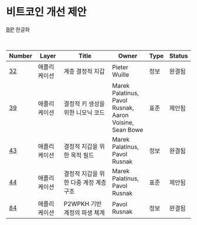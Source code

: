 # 비트코인 개선 제안

[BIP](https://github.com/bitcoin/bips) 한글화

<br>

| Number              | Layer        | Title                             | Owner                                                            | Type | Status |
| ------------------- | ------------ | --------------------------------- | ---------------------------------------------------------------- | ---- | ------ |
| [32](./bip-0032.md) | 애플리케이션 | 계층 결정적 지갑 | Pieter Wuille | 정보 | 완결됨 |
| [39](./bip-0039.md) | 애플리케이션 | 결정적 키 생성을 위한 니모닉 코드 | Marek Palatinus,<br>Pavol Rusnak,<br>Aaron Voisine,<br>Sean Bowe | 표준 | 제안됨 |
| [43](./bip-0043.md) | 애플리케이션 | 결정적 지갑을 위한 목적 필드 | Marek Palatinus,<br>Pavol Rusnak | 정보 | 완결됨 |
| [44](./bip-0044.md) | 애플리케이션 | 결정적 지갑을 위한 다중 계정 계층 구조 | Marek Palatinus,<br>Pavol Rusnak | 표준 | 제안됨 |
| [84](./bip-0084.md) | 애플리케이션 | P2WPKH 기반 계정의 파생 체계 | Pavol Rusnak | 정보 | 완결됨 |
